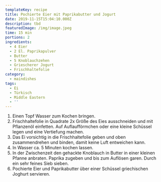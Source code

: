 ```yaml
---
templateKey: recipe
title: Pochierte Eier mit Paprikabutter und Jogurt
date: 2019-11-15T15:04:10.000Z
description: tbd
featuredImage: /img/image.jpeg
time: 15 min
portions: 2
ingredients:
  - 4 Eier
  - 2 El. Paprikapulver
  - Butter
  - 5 Knoblauchzehen
  - Griescherer Jogurt
  - Frischhaltefolie
category:
  - maindishes
tags:
  - Ei
  - Türkisch
  - Middle Eastern
  - ''
---
```

1. Einen Topf Wasser zum Kochen bringen. 
2. Frischhaltefolie in Quadrate 2x Größe des Eies ausschneiden und mit Pflanzenöl einfetten. Auf Auflaufförmchen oder eine kleine Schüssel legen und eine Vertiefung machen. 
3. Das Ei vorsichtig in die Frischhaltefolie geben und oben zusammendrehen und binden, damit keine Luft entweichen kann. 
4. In Wasser ca. 5 Minuten kochen lassen.
5. In der Zwischenzeit den gehackte Knoblauch in Butter in einer kleinen Pfanne anbraten. Paprika zugeben und bis zum Auflösen garen. Durch ein sehr feines Sieb sieben. 
6. Pochierte Eier und Paprikabutter über einer Schüssel griechischen Joghurt servieren.
